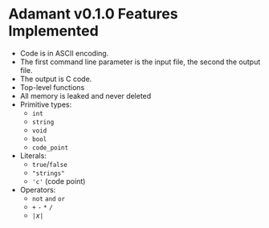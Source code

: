 # Adamant v0.1.0 Features Implemented

* Code is in ASCII encoding.
* The first command line parameter is the input file, the second the output file.
* The output is C code.
* Top-level functions
* All memory is leaked and never deleted
* Primitive types:
  * `int`
  * `string`
  * `void`
  * `bool`
  * `code_point`
* Literals:
  * `true`/`false`
  * `"strings"`
  * `'c'` (code point)
* Operators:
  * `not` `and` `or`
  * `+` `-` `*` `/`
  * `|`*x*`|`
